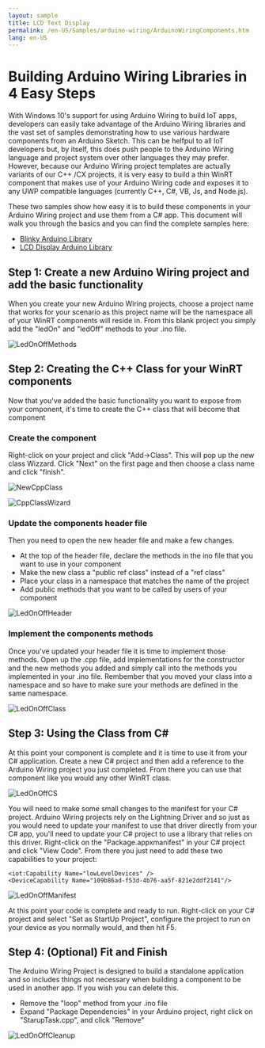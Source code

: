 ```yaml
---
layout: sample
title: LCD Text Display
permalink: /en-US/Samples/arduino-wiring/ArduinoWiringComponents.htm
lang: en-US
---
```


# Building Arduino Wiring Libraries in 4 Easy Steps

With Windows 10's support for using Arduino Wiring to build IoT apps, developers can easily take advantage of the Arduino Wiring libraries and the vast set of samples demonstrating how to use various hardware components from an Arduino Sketch. This can be helfpul to all IoT developers but, by itself, this does push people to the Arduino Wiring language and project system over other languages they may prefer.  However, because our Arduino Wiring project templates are actually variants of our C++ /CX projects, it is very easy to build a thin WinRT component that makes use of your Arduino Wiring code and exposes it to any UWP compatible languages (currently C++, C#, VB, Js, and Node.js). 

These two samples show how easy it is to build these components in your Arduino Wiring project and use them from a C# app. This document will walk you through the basics and you can find the complete samples here: 

* [Blinky Arduino Library](https://github.com/ms-iot/samples/tree/develop/ArduinoLibraryBlinky)
* [LCD Display Arduino Library](https://github.com/ms-iot/samples/tree/develop/ArduinoLibraryLcdDisplay)

## Step 1: Create a new Arduino Wiring project and add the basic functionality

When you create your new Arduino Wiring projects, choose a project name that works for your scenario as this project name will be the namespace all of your WinRT components will reside in. From this blank project you simply add the "ledOn" and "ledOff" methods to your .ino file. 

![LedOnOffMethods]({{site.baseurl}}/Resources/images/arduino_wiring/ArduinoWiringComponent/LedOnOffMethods.png) 

## Step 2: Creating the C++ Class for your WinRT components

Now that you've added the basic functionality you want to expose from your component, it's time to create the C++ class that will become that component

### Create the component
Right-click on your project and click "Add->Class". This will pop up the new class Wizzard. Click "Next" on the first page and then choose a class name and click "finish". 

![NewCppClass]({{site.baseurl}}/Resources/images/arduino_wiring/ArduinoWiringComponent/NewCppClass.png) 

![CppClassWizard]({{site.baseurl}}/Resources/images/arduino_wiring/ArduinoWiringComponent/CppClassWizard.png) 

### Update the components header file
Then you need to open the new header file and make a few changes. 

* At the top of the header file, declare the methods in the ino file that you want to use in your component
* Make the new class a "public ref class" instead of a "ref class"
* Place your class in a namespace that matches the name of the project
* Add public methods that you want to be called by users of your component

![LedOnOffHeader]({{site.baseurl}}/Resources/images/arduino_wiring/ArduinoWiringComponent/LedOnOffHeader.png) 

### Implement the components methods

Once you've updated your header file it is time to implement those methods. Open up the .cpp file, add implementations for the constructor and the new methods you added and simply call into the methods you implemented in your .ino file. Rembember that you moved your class into a namespace and so have to make sure your methods are defined in the same namespace. 

![LedOnOffClass]({{site.baseurl}}/Resources/images/arduino_wiring/ArduinoWiringComponent/LedOnOffClass.png) 

## Step 3: Using the Class from C#
At this point your component is complete and it is time to use it from your C# application. Create a new C# project and then add a reference to the Arduino Wiring project you just completed. From there you can use that component like you would any other WinRT class. 

![LedOnOffCS]({{site.baseurl}}/Resources/images/arduino_wiring/ArduinoWiringComponent/LedOnOffCS.png) 


You will need to make some small changes to the manifest for your C# project. Arduino Wiring projects rely on the Lightning Driver and so just as you would need to update your manifest to use that driver directly from your C# app, you'll need to update your C# project to use a library that relies on this driver. Right-click on the "Package.appxmanifest" in your C# project and click "View Code". From there you just need to add these two capabilities to your project: 

    <iot:Capability Name="lowLevelDevices" />
    <DeviceCapability Name="109b86ad-f53d-4b76-aa5f-821e2ddf2141"/>

![LedOnOffManifest]({{site.baseurl}}/Resources/images/arduino_wiring/ArduinoWiringComponent/LedOnOffManifest.png) 

At this point your code is complete and ready to run. Right-click on your C# project and select "Set as StartUp Project", configure the project to run on your device as you normally would, and then hit F5. 

## Step 4: (Optional) Fit and Finish
The Arduino Wiring Project is designed to build a standalone application and so includes things not necessary when building a component to be used in another app. If you wish you can delete this. 

* Remove the "loop" method from your .ino file
* Expand "Package Dependencies" in your Arduino project, right click on "StarupTask.cpp", and click "Remove"

![LedOnOffCleanup]({{site.baseurl}}/Resources/images/arduino_wiring/ArduinoWiringComponent/LedOnOffCleanup.png) 
